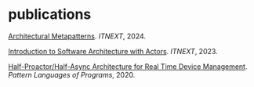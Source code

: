 # publications
[Architectural Metapatterns](./ArchitecturalMetapatterns/Architectural%20Metapatterns.pdf). _ITNEXT_, 2024.

[Introduction to Software Architecture with Actors](./IntroductionToSoftwareArchitectureWithActors/README.md). _ITNEXT_, 2023.

[Half-Proactor/Half-Async Architecture for Real Time Device Management](./Half-Proactor-Half-Async.pdf). _Pattern Languages of Programs_, 2020.
